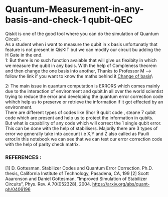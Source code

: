 # Quantum-Measurement-in-any-basis-and-check-1 qubit-QEC

Qiskit is one of the good tool where you can do the simulation of Quantum Circuit .\
As a student when i want to measure the qubit in x basis unfortunatly that feature is not present in QisKIT but we can modify our circuit bu adding the H Gate in the end. \
1: But there is no such function avaiable that will give us flexibity in which we measure the qubit in any basis.
With the help of Compleness theorem and then change the one basis into another, Thanks to Professor M -->  follow the link if you want to know the maths behind it [Change of basis](https://www.youtube.com/watch?v=CDmXvPDMIFs/)\

2: The main issue in quantum computation is ERRORS which comes mainly due to the interaction of environment and qubit.In all over the world scientist trying to reduce the error and developing the quantum error correction code whihch help us to preserve or retrieve the information if it got effected by an environment.\
There are different types of codes like Shor 9 qubit code , steane 7 qubit code which are present and help us to protect the information in qubits. \
But what is capability of any code which will correct the 1 single qubit error. This can be done with the help of stabilisers. Majorily there are 3 types of error we generally take into account i.e X,Y and Z also called as Pauili error.In this notebook we can see that we can test our error correction code with the help of parity check matrix.

### REFERENCES :
[1] D. Gottesman. Stabilizer Codes and Quantum Error Correction. Ph.D. thesis, California Institute of Technology, Pasadena, CA, 199
[2] Scott Aaaronson and Daniel Gottesman, “Improved Simulation of Stabilizer Circuits”, Phys. Rev. A 70(052328), 2004. https://arxiv.org/abs/quant-ph/0406196
